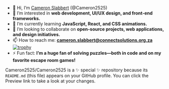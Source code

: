 - 👋 Hi, I’m [Cameron Slabbert](https://github.com/Cameron2525) (@Cameron2525)  
- 👀 I’m interested in **web development, UI/UX design, and front-end frameworks.**  
- 🌱 I’m currently learning **JavaScript, React, and CSS animations.**  
- 💞️ I’m looking to collaborate on **open-source projects, web applications, and design initiatives.**  
- 📫 How to reach me: **[cameron.slabbert@connectsolutions.org.za](mailto:cameron.slabbert@connectsolutions.org.za)**  
[![trophy](https://github-profile-trophy.vercel.app/?username=CameronSlabbert&theme=dracula)](https://github.com/CameronSlabbert/github-profile-trophy)
- ⚡ Fun fact: **I’m a huge fan of solving puzzles—both in code and on my favorite escape room games!**

Cameron2525/Cameron2525 is a ✨ special ✨ repository because its `README.md` (this file) appears on your GitHub profile.
You can click the Preview link to take a look at your changes.
